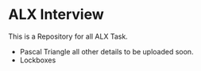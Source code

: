 # ALX Interview

This is a Repository for all ALX Task.

- Pascal Triangle all other details to be uploaded soon.
- Lockboxes
